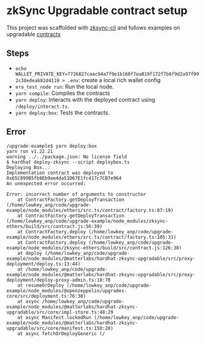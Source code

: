 # zkSync Upgradable contract setup

This project was scaffolded with [zksync-cli](https://github.com/matter-labs/zksync-cli) and follows examples on upgradable [contracts](https://docs.zksync.io/build/tooling/hardhat/hardhat-zksync-upgradable.html#upgrade-beacon-proxy)

## Steps
- `echo WALLET_PRIVATE_KEY=7726827caac94a7f9e1b160f7ea819f172f7b6f9d2a97f992c38edeab82d4110 > .env`: create a local rich wallet config
- `era_test_node run`: Run the local node.
- `yarn compile`: Compiles the contracts
- `yarn deploy`: Interacts with the deployed contract using `/deploy/interact.ts`.
- `yarn deploy:box`: Tests the contracts.


## Error
```
/upgrade-example$ yarn deploy:box
yarn run v1.22.21
warning ../../package.json: No license field
$ hardhat deploy-zksync --script deploybox.ts
Deploying Box...
Implementation contract was deployed to 0x65C899B5fb8Eb9ae4da51D67E1fc417c7CB7e964
An unexpected error occurred:

Error: incorrect number of arguments to constructor
    at ContractFactory.getDeployTransaction (/home/lowkey_anp/code/upgrade-example/node_modules/ethers/src.ts/contract/factory.ts:87:19)
    at ContractFactory.getDeployTransaction (/home/lowkey_anp/code/upgrade-example/node_modules/zksync-ethers/build/src/contract.js:56:39)
    at ContractFactory.deploy (/home/lowkey_anp/code/upgrade-example/node_modules/ethers/src.ts/contract/factory.ts:105:31)
    at ContractFactory.deploy (/home/lowkey_anp/code/upgrade-example/node_modules/zksync-ethers/build/src/contract.js:126:38)
    at deploy (/home/lowkey_anp/code/upgrade-example/node_modules/@matterlabs/hardhat-zksync-upgradable/src/proxy-deployment/deploy.ts:13:44)
    at /home/lowkey_anp/code/upgrade-example/node_modules/@matterlabs/hardhat-zksync-upgradable/src/proxy-deployment/deploy-proxy-admin.ts:18:70
    at resumeOrDeploy (/home/lowkey_anp/code/upgrade-example/node_modules/@openzeppelin/upgrades-core/src/deployment.ts:76:30)
    at async /home/lowkey_anp/code/upgrade-example/node_modules/@matterlabs/hardhat-zksync-upgradable/src/core/impl-store.ts:48:29
    at async Manifest.lockedRun (/home/lowkey_anp/code/upgrade-example/node_modules/@matterlabs/hardhat-zksync-upgradable/src/core/manifest.ts:150:20)
    at async fetchOrDeployGeneric (/
```